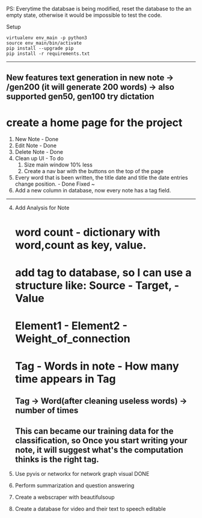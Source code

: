 PS:
Everytime the databsae is being modified, reset the database to the an empty state, otherwise it would be impossible to test the code.

Setup
```
virtualenv env_main -p python3
source env_main/bin/activate
pip install --upgrade pip
pip install -r requirements.txt
```
---
New features 
text generation in new note -> /gen200 (it will generate 200 words) -> also supported gen50, gen100
try dictation
---
# create a home page for the project
1. New Note - Done
2. Edit Note - Done
3. Delete Note - Done
4. Clean up UI - To do
    1. Size main window 10% less
    2. Create a nav bar with the buttons on the top of the page
5. Every word that is been written,
    the title date and title the date entries change position. - Done 
    Fixed ~
6. Add a new column in database, now every note has a tag field.

------------------------
4. Add Analysis for Note 
    # word count - dictionary with word,count as key, value.
    # add tag to database, so I can use a structure like: Source   -  Target,   - Value
    #                                                     Element1 -  Element2  - Weight_of_connection
    #                                                     Tag      -  Words in note - How many time appears in Tag    

    Tag -> Word(after cleaning useless words) -> number of times
    ------------------------------------------------------------
    This can became our training data for the classification, so Once you start writing your note, it will suggest
    what's the computation thinks is the right tag.
    ------------------------------------------------------------
      
5. Use pyvis or networkx for network graph visual DONE


6. Perform summarization and question answering 

7. Create a webscraper with beautifulsoup
8. Create a database for video and their text to speech editable 

